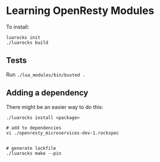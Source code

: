 # Learning OpenResty Modules

To install:
```
luarocks init
./luarocks build 
```

## Tests

Run `./lua_modules/bin/busted .`

## Adding a dependency

There might be an easier way to do this:
```
./luarocks install <package>

# add to dependencies
vi ./openresty_microservices-dev-1.rockspec 


# generate lockfile
./luarocks make --pin
```
